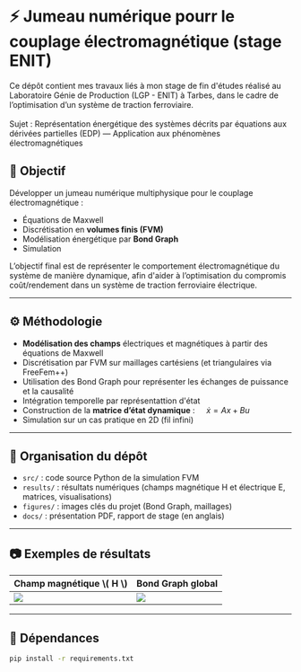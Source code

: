 # ⚡ Jumeau numérique pourr le couplage électromagnétique (stage ENIT)

Ce dépôt contient mes travaux liés à mon stage de fin d'études réalisé au Laboratoire Génie de Production (LGP - ENIT) à Tarbes, dans le cadre de l’optimisation d’un système de traction ferroviaire.\
\
Sujet : Représentation énergétique des systèmes décrits par équations aux dérivées partielles (EDP) — Application aux phénomènes électromagnétiques

## 🎯 Objectif

Développer un jumeau numérique multiphysique pour le couplage électromagnétique :
- Équations de Maxwell
- Discrétisation en **volumes finis (FVM)**
- Modélisation énergétique par **Bond Graph**
- Simulation 

L’objectif final est de représenter le comportement électromagnétique du système de manière dynamique, afin d'aider à l’optimisation du compromis coût/rendement dans un système de traction ferroviaire électrique.

---

## ⚙️ Méthodologie

- **Modélisation des champs** électriques et magnétiques à partir des équations de Maxwell
- Discrétisation par FVM sur maillages cartésiens (et triangulaires via FreeFem++)
- Utilisation des Bond Graph pour représenter les échanges de puissance et la causalité
- Intégration temporelle par représentattion d'état
- Construction de la **matrice d’état dynamique** : $` \quad \dot{x} = Ax + Bu`$
- Simulation sur un cas pratique en 2D (fil infini)

---

## 📁 Organisation du dépôt

- `src/` : code source Python de la simulation FVM
- `results/` : résultats numériques (champs magnétique H et électrique E, matrices, visualisations)
- `figures/` : images clés du projet (Bond Graph, maillages)
- `docs/` : présentation PDF, rapport de stage (en anglais)

---

## 📷 Exemples de résultats

| Champ magnétique \\( H \\) | Bond Graph global |
|---------------------------|-------------------|
| ![](figures/champ_H.png)  | ![](figures/bond_graph_global.png) |

---

## 🔧 Dépendances

```bash
pip install -r requirements.txt
